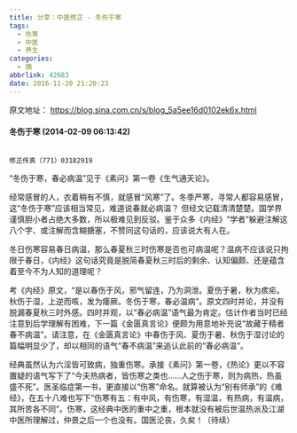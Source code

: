 ```yaml
---
title: 分享：中医修正 - 冬伤于寒
tags:
  - 伤寒
  - 中医
  - 养生
categories:
  - 摘
abbrlink: 42683
date: 2016-11-20 21:20:23
---
```


原文地址： https://blog.sina.com.cn/s/blog_5a5ee16d0102ek6x.html

#### 冬伤于寒 (2014-02-09 06:13:42)
                                                                         修正传真（771）03182919

“冬伤于寒，春必病温”见于《素问》第一卷《生气通天论》。

经常感冒的人，衣着稍有不慎，就感冒“风寒”了。冬季严寒，寻常人都容易感冒，这“冬伤于寒”应该相当常见，难道说春就必病温？ 但经文记载清清楚楚。国学界谨慎胆小者占绝大多数，所以极难见到反驳。鉴于众多《内经》“学者”躲避注解这八个字、或注解而含糊搪塞，不赞同这句话的，应该说大有人在。

冬日伤寒容易春日病温，那么春夏秋三时伤寒是否也可病温呢？温病不应该说只拘限于春日，《内经》这句话究竟是脱简春夏秋三时后的剩余、认知偏颇、还是蕴含着至今不为人知的道理呢？

考《内经》原文，“是以春伤于风，邪气留连，乃为洞泄。夏伤于暑，秋为痎疟。 秋伤于湿，上逆而咳，发为痿厥。冬伤于寒，春必温病”。原文四时并论，并没有脱漏春夏秋三时外感。四时并观，以“春必病温”语气最为肯定。估计作者当时已经注意到后学理解有困难，下一篇《金匮真言论》便颇为用意地补充说“故藏于精者春不病温”。请注意，在《金匮真言论》中春伤于风、夏伤于暑、秋伤于湿讨论的篇幅明显少了，却以相同的语气“春不病温”来追认此前的“春必病温”。

经典虽然认为六淫皆可致病，独重伤寒。承接《素问》第一卷，《热论》更以不容置疑的语气写下了“今夫热病者，皆伤寒之类也……人之伤于寒，则为病热，热虽盛不死”。医圣临症第一书，更直接以“伤寒”命名。就算被认为“别有师承”的《难经》，在五十八难也写下“伤寒有五：有中风，有伤寒，有湿温，有热病，有温病，其所苦各不同”。伤寒，这经典中医的重中之重，根本就没有被后世温热派及江湖中医所理解过，仲景之后一个也没有。国医沦丧，久矣！（待续）